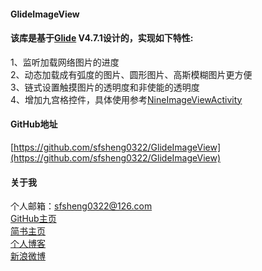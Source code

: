 #### GlideImageView 
                    
#### 该库是基于[Glide](https://github.com/bumptech/glide) V4.7.1设计的，实现如下特性:<br/>
1、监听加载网络图片的进度<br/>
2、动态加载成有弧度的图片、圆形图片、高斯模糊图片更方便<br/>
3、链式设置触摸图片的透明度和非使能的透明度<br/>
4、增加九宫格控件，具体使用参考[NineImageViewActivity](https://github.com/sfsheng0322/GlideImageView/blob/master/Sample/src/main/java/com/sunfusheng/glideimageview/sample/NineImageViewActivity.java)<br/>

#### GitHub地址

[https://github.com/sfsheng0322/GlideImageView](https://github.com/sfsheng0322/GlideImageView) 

#### 关于我

个人邮箱：sfsheng0322@126.com  
[GitHub主页](https://github.com/sfsheng0322)  
[简书主页](http://www.jianshu.com/users/88509e7e2ed1/latest_articles)  
[个人博客](http://sunfusheng.com/)  
[新浪微博](http://weibo.com/u/3852192525)  





















  